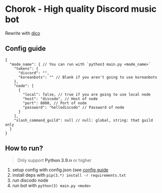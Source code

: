 # Chorok - High quality Discord music bot
Rewrite with [dico](https://github.com/dico-api/dico)

## Config guide
```json5
{
  "mode_name": { // You can run with `python3 main.py <mode_name>`
    "tokens": {
      "discord": "",
      "koreanbots": "" // Blank if you aren't going to use koreanbots
    },
    "node": [
      {
        "local": false, // true if you are going to use local node
        "host": "discodo", // Host of node
        "port": 8000, // Port of node
        "password": "hellodiscodo" // Password of node
      }
    ],
    "slash_command_guild": null // null: global, string: that guild only
  }
}
```

## How to run?
> Only support **Python 3.9.n** or higher
1. setup config with config.json (see [config guide](#config-guide)
2. install deps with `pip(3.*) install -r requirements.txt`
3. run discodo node
4. run bot with `python(3) main.py <mode>`

